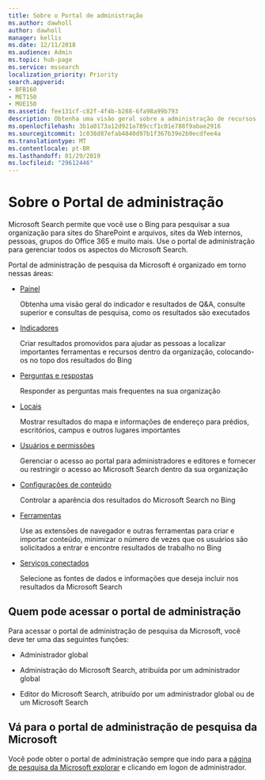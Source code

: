 ```yaml
---
title: Sobre o Portal de administração
ms.author: dawholl
author: dawholl
manager: kellis
ms.date: 12/11/2018
ms.audience: Admin
ms.topic: hub-page
ms.service: mssearch
localization_priority: Priority
search.appverid:
- BFB160
- MET150
- MOE150
ms.assetid: fee131cf-c82f-4f4b-b288-6fa98a99b793
description: Obtenha uma visão geral sobre a administração de recursos de portal e acessar as permissões disponíveis com o Microsoft Search
ms.openlocfilehash: 3b1a0173a12d921a789ccf1c01e788f9abae2916
ms.sourcegitcommit: 1c038d87efab4840d97b1f367b39e2b9ecdfee4a
ms.translationtype: MT
ms.contentlocale: pt-BR
ms.lasthandoff: 01/29/2019
ms.locfileid: "29612446"
---
```

# <a name="about-the-admin-portal"></a>Sobre o Portal de administração

Microsoft Search permite que você use o Bing para pesquisar a sua organização para sites do SharePoint e arquivos, sites da Web internos, pessoas, grupos do Office 365 e muito mais. Use o portal de administração para gerenciar todos os aspectos do Microsoft Search.
  
Portal de administração de pesquisa da Microsoft é organizado em torno nessas áreas:
  
- [Painel](get-insights.md)
    
    Obtenha uma visão geral do indicador e resultados de Q&A, consulte superior e consultas de pesquisa, como os resultados são executados
    
- [Indicadores](create-and-manage-bookmarks.md)
    
    Criar resultados promovidos para ajudar as pessoas a localizar importantes ferramentas e recursos dentro da organização, colocando-os no topo dos resultados do Bing
    
- [Perguntas e respostas](create-and-manage-qas.md)
    
    Responder as perguntas mais frequentes na sua organização
    
- [Locais](add-a-location.md)
    
    Mostrar resultados do mapa e informações de endereço para prédios, escritórios, campus e outros lugares importantes
    
- [Usuários e permissões](add-users.md)
    
    Gerenciar o acesso ao portal para administradores e editores e fornecer ou restringir o acesso ao Microsoft Search dentro da sua organização
    
- [Configurações de conteúdo](content-settings.md)
    
    Controlar a aparência dos resultados do Microsoft Search no Bing
    
- [Ferramentas](admin-portal-tools.md)
    
    Use as extensões de navegador e outras ferramentas para criar e importar conteúdo, minimizar o número de vezes que os usuários são solicitados a entrar e encontre resultados de trabalho no Bing
    
- [Serviços conectados](connected-services.md)
    
    Selecione as fontes de dados e informações que deseja incluir nos resultados da Microsoft Search
    
## <a name="who-can-access-the-admin-portal"></a>Quem pode acessar o portal de administração

Para acessar o portal de administração de pesquisa da Microsoft, você deve ter uma das seguintes funções:
  
- Administrador global
    
- Administração do Microsoft Search, atribuída por um administrador global
    
- Editor do Microsoft Search, atribuído por um administrador global ou de um Microsoft Search
    
## <a name="go-to-the-microsoft-search-admin-portal"></a>Vá para o portal de administração de pesquisa da Microsoft

Você pode obter o portal de administração sempre que indo para a [página de pesquisa da Microsoft explorar](https://www.bing.com/business/explore) e clicando em logon de administrador. 